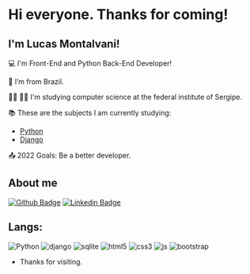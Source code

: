# Hi everyone. Thanks for coming!

 

## I'm Lucas Montalvani!

 

:computer: I'm Front-End and Python Back-End Developer!

:house_with_garden: I’m from Brazil.

:man_student: :man_technologist: I'm studying computer science at the federal institute of Sergipe.

:books: These are the subjects I am currently studying: 
* [Python](https://destiny-crocus-171.notion.site/PYTHON-507ed287cf904293af12534c3bd9e532)
* [Django](https://destiny-crocus-171.notion.site/DJANGO-54d679623bef447ea5ba0734cb5c368c)

:outbox_tray: 2022 Goals: Be a better developer.

 

## About me


[![Github Badge](https://img.shields.io/badge/-Github-000?style=flat-square&logo=Github&logoColor=white&link=https://github.com/montalvas)](https://github.com/montalvas) [![Linkedin Badge](https://img.shields.io/badge/-LinkedIn-blue?style=flat-square&logo=Linkedin&logoColor=white&link=https://www.linkedin.com/in/lucas-montalvani-oliveira-albuquerque-101455215/)](https://www.linkedin.com/in/lucas-montalvani-oliveira-albuquerque-101455215/)




## Langs:


![Python](https://img.shields.io/badge/Python-3776AB?style=for-the-badge&logo=python&logoColor=white) ![django](https://img.shields.io/badge/Django-092E20?style=for-the-badge&logo=django&logoColor=green) ![sqlite](https://img.shields.io/badge/SQLite-07405E?style=for-the-badge&logo=sqlite&logoColor=white) ![html5](https://img.shields.io/badge/HTML5-E34F26?style=for-the-badge&logo=html5&logoColor=white) ![css3](https://img.shields.io/badge/CSS3-1572B6?style=for-the-badge&logo=css3&logoColor=white) ![js](https://img.shields.io/badge/JavaScript-323330?style=for-the-badge&logo=javascript&logoColor=F7DF1E) ![bootstrap](https://img.shields.io/badge/Bootstrap-563D7C?style=for-the-badge&logo=bootstrap&logoColor=white)


 
- Thanks for visiting.
